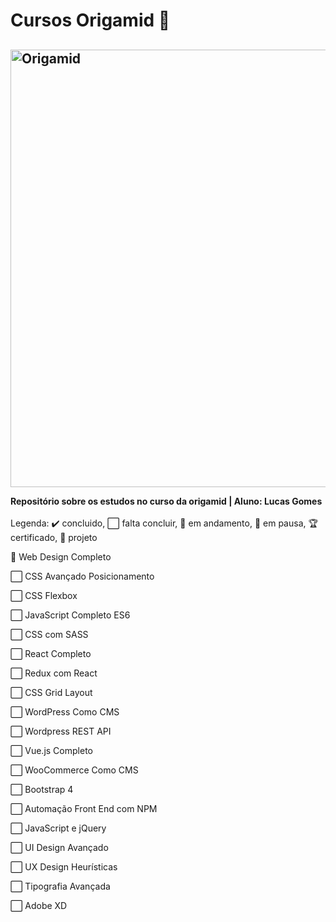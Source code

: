 <h1 align="left"> Cursos Origamid 🐺</h1>
<h2 align="left">
    <img alt="Origamid" src="bg-origamid.png" width="700px" />
    <p style="font-size: 14px;">Repositório sobre os estudos no curso da origamid | Aluno: Lucas Gomes</p>
</h2>

<p>Legenda: ✔️ concluido, ⬜ falta concluir, 🚧 em andamento, 🛑 em pausa, 🏆 certificado,  📂 projeto </p>

<p>🚧 Web Design Completo <a target="_blank" href="https://www.origamid.com/"></a></p>
<p>⬜ CSS Avançado Posicionamento</p>
<p>⬜ CSS Flexbox <a target="_blank" href="https://www.origamid.com"</a> <a target="_blank" href="https://github.com/lulinux21"></a> </p>
<p>⬜ JavaScript Completo ES6</p>
<p>⬜ CSS com SASS</p>
<p>⬜ React Completo</p>
<p>⬜ Redux com React</p>
<p>⬜ CSS Grid Layout</p>
<p>⬜ WordPress Como CMS</p> 
<p>⬜ Wordpress REST API</p>
<p>⬜ Vue.js Completo</p>
<p>⬜ WooCommerce Como CMS</p>
<p>⬜ Bootstrap 4</p>
<p>⬜ Automação Front End com NPM</p>
<p>⬜ JavaScript e jQuery </p>
<p>⬜ UI Design Avançado</p>
<p>⬜ UX Design Heurísticas</p>
<p>⬜ Tipografia Avançada</p>
<p>⬜ Adobe XD</p>

